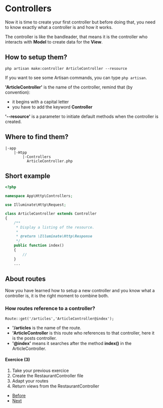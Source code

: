 # Controllers

Now it is time to create your first controller but before doing that, you need to know exactly what a controller is and how it works. 

The controller is like the bandleader, that means it is the controller who interacts with **Model** to create data for the **View**.

## How to setup them?

`php artisan make:controller ArticleController --resource`

If you want to see some Artisan commands, you can type `php artisan`.

**'ArticleController'** is the name of the controller, remind that (by convention):
- it begins with a capital letter
- you have to add the keyword **Controller**

**'--resource'** is a parameter to initiate default methods when the controller is created.

## Where to find them?

```console
|-app
    |-Htpp
        |-Controllers
          ArticleController.php
```

## Short example

```php
<?php

namespace App\Http\Controllers;

use Illuminate\Http\Request;

class ArticleController extends Controller
{
    /**
     * Display a listing of the resource.
     *
     * @return \Illuminate\Http\Response
     */
    public function index()
    {
        //
    }
    ...

```

## About routes
Now you have learned how to setup a new controller and you know what a controller is, it is the right moment to combine both. 

### How routes reference to a controller?

`Route::get('/articles','ArticleController@index');`

- **'/articles** is the name of the route.
- **'ArticleController** is this route who references to that controller, here it is the posts controller.
- **'@index'** means it searches after the method **index()** in the ArticleController.

#### Exercice (3)

1. Take your previous exercice
2. Create the RestaurantController file
3. Adapt your routes
4. Return views from the RestaurantController

- [Before](/02.TheBasics/c.views.md)
- [Next](e.migrations.md)